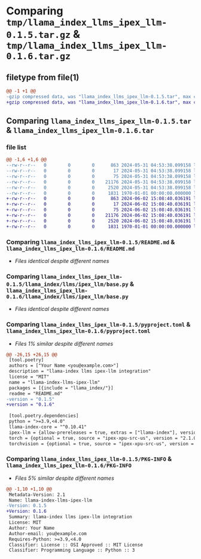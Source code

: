 # Comparing `tmp/llama_index_llms_ipex_llm-0.1.5.tar.gz` & `tmp/llama_index_llms_ipex_llm-0.1.6.tar.gz`

## filetype from file(1)

```diff
@@ -1 +1 @@
-gzip compressed data, was "llama_index_llms_ipex_llm-0.1.5.tar", max compression
+gzip compressed data, was "llama_index_llms_ipex_llm-0.1.6.tar", max compression
```

## Comparing `llama_index_llms_ipex_llm-0.1.5.tar` & `llama_index_llms_ipex_llm-0.1.6.tar`

### file list

```diff
@@ -1,6 +1,6 @@
--rw-r--r--   0        0        0      863 2024-05-31 04:53:38.099158 llama_index_llms_ipex_llm-0.1.5/README.md
--rw-r--r--   0        0        0       17 2024-05-31 04:53:38.099158 llama_index_llms_ipex_llm-0.1.5/llama_index/llms/ipex_llm/BUILD
--rw-r--r--   0        0        0       75 2024-05-31 04:53:38.099158 llama_index_llms_ipex_llm-0.1.5/llama_index/llms/ipex_llm/__init__.py
--rw-r--r--   0        0        0    21176 2024-05-31 04:53:38.099158 llama_index_llms_ipex_llm-0.1.5/llama_index/llms/ipex_llm/base.py
--rw-r--r--   0        0        0     2520 2024-05-31 04:53:38.099158 llama_index_llms_ipex_llm-0.1.5/pyproject.toml
--rw-r--r--   0        0        0     1831 1970-01-01 00:00:00.000000 llama_index_llms_ipex_llm-0.1.5/PKG-INFO
+-rw-r--r--   0        0        0      863 2024-06-02 15:08:40.036191 llama_index_llms_ipex_llm-0.1.6/README.md
+-rw-r--r--   0        0        0       17 2024-06-02 15:08:40.036191 llama_index_llms_ipex_llm-0.1.6/llama_index/llms/ipex_llm/BUILD
+-rw-r--r--   0        0        0       75 2024-06-02 15:08:40.036191 llama_index_llms_ipex_llm-0.1.6/llama_index/llms/ipex_llm/__init__.py
+-rw-r--r--   0        0        0    21176 2024-06-02 15:08:40.036191 llama_index_llms_ipex_llm-0.1.6/llama_index/llms/ipex_llm/base.py
+-rw-r--r--   0        0        0     2520 2024-06-02 15:08:40.036191 llama_index_llms_ipex_llm-0.1.6/pyproject.toml
+-rw-r--r--   0        0        0     1831 1970-01-01 00:00:00.000000 llama_index_llms_ipex_llm-0.1.6/PKG-INFO
```

### Comparing `llama_index_llms_ipex_llm-0.1.5/README.md` & `llama_index_llms_ipex_llm-0.1.6/README.md`

 * *Files identical despite different names*

### Comparing `llama_index_llms_ipex_llm-0.1.5/llama_index/llms/ipex_llm/base.py` & `llama_index_llms_ipex_llm-0.1.6/llama_index/llms/ipex_llm/base.py`

 * *Files identical despite different names*

### Comparing `llama_index_llms_ipex_llm-0.1.5/pyproject.toml` & `llama_index_llms_ipex_llm-0.1.6/pyproject.toml`

 * *Files 1% similar despite different names*

```diff
@@ -26,15 +26,15 @@
 [tool.poetry]
 authors = ["Your Name <you@example.com>"]
 description = "llama-index llms ipex-llm integration"
 license = "MIT"
 name = "llama-index-llms-ipex-llm"
 packages = [{include = "llama_index/"}]
 readme = "README.md"
-version = "0.1.5"
+version = "0.1.6"
 
 [tool.poetry.dependencies]
 python = ">=3.9,<4.0"
 llama-index-core = "^0.10.41"
 ipex-llm = {allow-prereleases = true, extras = ["llama-index"], version = ">=2.1.0b20240529"}
 torch = {optional = true, source = "ipex-xpu-src-us", version = "2.1.0a0"}
 torchvision = {optional = true, source = "ipex-xpu-src-us", version = "0.16.0a0"}
```

### Comparing `llama_index_llms_ipex_llm-0.1.5/PKG-INFO` & `llama_index_llms_ipex_llm-0.1.6/PKG-INFO`

 * *Files 5% similar despite different names*

```diff
@@ -1,10 +1,10 @@
 Metadata-Version: 2.1
 Name: llama-index-llms-ipex-llm
-Version: 0.1.5
+Version: 0.1.6
 Summary: llama-index llms ipex-llm integration
 License: MIT
 Author: Your Name
 Author-email: you@example.com
 Requires-Python: >=3.9,<4.0
 Classifier: License :: OSI Approved :: MIT License
 Classifier: Programming Language :: Python :: 3
```

